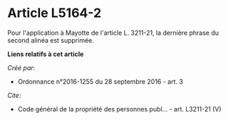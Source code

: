 # Article L5164-2

Pour l'application à Mayotte de l'article L. 3211-21, la dernière phrase du second alinéa est supprimée.

**Liens relatifs à cet article**

_Créé par_:

  - Ordonnance n°2016-1255 du 28 septembre 2016 - art. 3

_Cite_:

  - Code général de la propriété des personnes publ... - art. L3211-21 (V)
